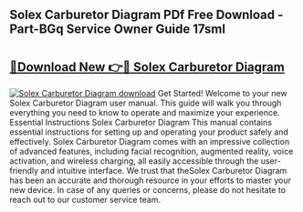 ## Solex Carburetor Diagram PDf Free Download - Part-BGq Service Owner Guide 17sml

# <h2><a href="http://dfk4qdt.blite.top/?on=Solex+Carburetor+Diagram">🔗Download New 👉🔴 Solex Carburetor Diagram</a></h2>

[![Solex Carburetor Diagram download](https://i.imgur.com/lujVjoI.png)](http://dfk4qdt.blite.top/?on=Solex+Carburetor+Diagram)
Get Started! Welcome to your new Solex Carburetor Diagram user manual. This guide will walk you through everything you need to know to operate and maximize your experience. Essential Instructions Solex Carburetor Diagram This manual contains essential instructions for setting up and operating your product safely and effectively. Solex Carburetor Diagram comes with an impressive collection of advanced features, including facial recognition, augmented reality, voice activation, and wireless charging, all easily accessible through the user-friendly and intuitive interface. We trust that theSolex Carburetor Diagram has been an accurate and thorough resource in your efforts to master your new device. In case of any queries or concerns, please do not hesitate to reach out to our customer service team.
